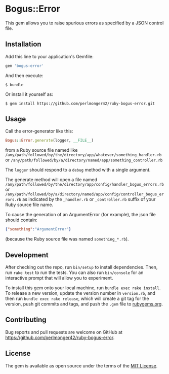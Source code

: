 # Bogus::Error

This gem allows you to raise spurious errors as specified by a JSON control
file.

## Installation

Add this line to your application's Gemfile:

```ruby
gem 'bogus-error'
```

And then execute:

    $ bundle

Or install it yourself as:

    $ gem install https://github.com/perlmonger42/ruby-bogus-error.git

## Usage

Call the error-generator like this:

```ruby
Bogus::Error.generate(logger, __FILE__)
```

from a Ruby source file named like
`/any/path/followed/by/the/directory/app/whatever/something_handler.rb`
or
`/any/path/followed/by/a/directory/named/app/something_controller.rb`

The `logger` should respond to a `debug` method with a single argument.

The generate method will open a file named
`/any/path/followed/by/the/directory/app/config/handler_bogus_errors.rb`
or
`/any/path/followed/by/a/directory/named/app/config/controller_bogus_errors.rb`
as indicated by the `_handler.rb` or `_controller.rb` suffix of your Ruby source
file name.

To cause the generation of an ArgumentError (for example), the json file should
contain:
```json
{"something":"ArgumentError"}
```
(because the Ruby source file was named `something_*.rb`).

## Development

After checking out the repo, run `bin/setup` to install dependencies. Then, run `rake test` to run the tests. You can also run `bin/console` for an interactive prompt that will allow you to experiment.

To install this gem onto your local machine, run `bundle exec rake install`. To release a new version, update the version number in `version.rb`, and then run `bundle exec rake release`, which will create a git tag for the version, push git commits and tags, and push the `.gem` file to [rubygems.org](https://rubygems.org).

## Contributing

Bug reports and pull requests are welcome on GitHub at https://github.com/perlmonger42/ruby-bogus-error.

## License

The gem is available as open source under the terms of the [MIT License](https://opensource.org/licenses/MIT).
